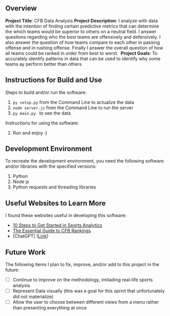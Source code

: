 ## Overview

**Project Title**:
CFB Data Analysis
**Project Description**:
I analyze with data with the intention of finding certain predictive metrics that can determine the which teams 
would be superior to others on a neutral field. I answer questions regarding who the best teams are offensively
and defensively. I also answer the question of how teams compare to each other in passing offense and in rushing offense. 
Finally I answer the overall question of how all teams could be ranked in order from best to worst. 
**Project Goals**:
To accurately identify patterns in data that can be used to identify why some teams ay perform better than others
## Instructions for Build and Use

Steps to build and/or run the software:

1. `py setup.py` from the Command Line to actualize the data 
2. `node server.js` from the Command Line to run the server
3. `py main.py ` to see the data

Instructions for using the software:

1. Run and enjoy :)

## Development Environment 

To recreate the development environment, you need the following software and/or libraries with the specified versions:

1. Python 
2. Node js
3. Python requests and threading libraries

## Useful Websites to Learn More

I found these websites useful in developing this software:

* [10 Steps to Get Started in Sports Analytics]([Link](https://sweepsportsanalytics.com/2021/08/01/10-steps-to-get-started-in-sports-analytics/))
* [The Essential Guide to CFB Rankings]([Link](https://thepowerrank.com/guide-cfb-rankings/))
* [ChatGPT] ([Link](https://chatgpt.com/))

## Future Work

The following items I plan to fix, improve, and/or add to this project in the future:

* [ ] Continue to improve on the methodology, imitading real-life sports analysis
* [ ] Represent Data visually (this was a goal for this sprint that unfortunately did not materialize)
* [ ] Allow the user to choose between different views from a menu rather than presenting everything at once
